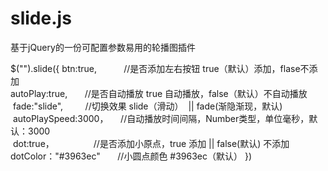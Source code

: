 # slide.js
基于jQuery的一份可配置参数易用的轮播图插件

$("").slide({
  btn:true,            //是否添加左右按钮 true（默认）添加，flase不添加   
  autoPlay:true,        //是否自动播放 true 自动播放，false（默认）不自动播放   
  fade:"slide",          //切换效果 slide（滑动）  || fade(渐隐渐现，默认)   
  autoPlaySpeed:3000，      //自动播放时间间隔，Number类型，单位毫秒，默认：3000   
  dot:true，                 //是否添加小原点，true 添加 || false(默认) 不添加   
  dotColor："#3963ec"        //小圆点颜色 #3963ec（默认）
})
